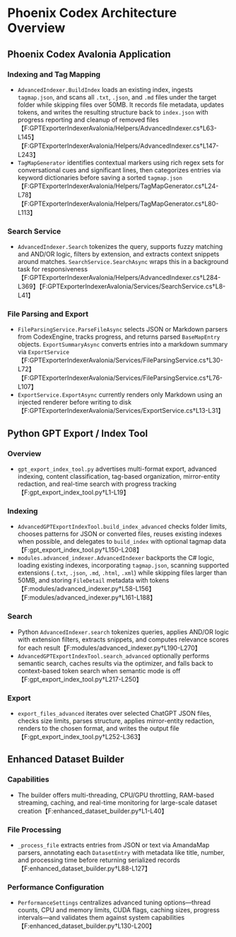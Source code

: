 # Phoenix Codex Architecture Overview

## Phoenix Codex Avalonia Application

### Indexing and Tag Mapping
- `AdvancedIndexer.BuildIndex` loads an existing index, ingests `tagmap.json`, and scans all `.txt`, `.json`, and `.md` files under the target folder while skipping files over 50MB. It records file metadata, updates tokens, and writes the resulting structure back to `index.json` with progress reporting and cleanup of removed files【F:GPTExporterIndexerAvalonia/Helpers/AdvancedIndexer.cs†L63-L145】【F:GPTExporterIndexerAvalonia/Helpers/AdvancedIndexer.cs†L147-L243】
- `TagMapGenerator` identifies contextual markers using rich regex sets for conversational cues and significant lines, then categorizes entries via keyword dictionaries before saving a sorted `tagmap.json`【F:GPTExporterIndexerAvalonia/Helpers/TagMapGenerator.cs†L24-L78】【F:GPTExporterIndexerAvalonia/Helpers/TagMapGenerator.cs†L80-L113】

### Search Service
- `AdvancedIndexer.Search` tokenizes the query, supports fuzzy matching and AND/OR logic, filters by extension, and extracts context snippets around matches. `SearchService.SearchAsync` wraps this in a background task for responsiveness【F:GPTExporterIndexerAvalonia/Helpers/AdvancedIndexer.cs†L284-L369】【F:GPTExporterIndexerAvalonia/Services/SearchService.cs†L8-L41】

### File Parsing and Export
- `FileParsingService.ParseFileAsync` selects JSON or Markdown parsers from CodexEngine, tracks progress, and returns parsed `BaseMapEntry` objects. `ExportSummaryAsync` converts entries into a markdown summary via `ExportService`【F:GPTExporterIndexerAvalonia/Services/FileParsingService.cs†L30-L72】【F:GPTExporterIndexerAvalonia/Services/FileParsingService.cs†L76-L107】
- `ExportService.ExportAsync` currently renders only Markdown using an injected renderer before writing to disk【F:GPTExporterIndexerAvalonia/Services/ExportService.cs†L13-L31】

## Python GPT Export / Index Tool

### Overview
- `gpt_export_index_tool.py` advertises multi-format export, advanced indexing, content classification, tag-based organization, mirror-entity redaction, and real-time search with progress tracking【F:gpt_export_index_tool.py†L1-L19】

### Indexing
- `AdvancedGPTExportIndexTool.build_index_advanced` checks folder limits, chooses patterns for JSON or converted files, reuses existing indexes when possible, and delegates to `build_index` with optional tagmap data【F:gpt_export_index_tool.py†L150-L208】
- `modules.advanced_indexer.AdvancedIndexer` backports the C# logic, loading existing indexes, incorporating `tagmap.json`, scanning supported extensions (`.txt`, `.json`, `.md`, `.html`, `.xml`) while skipping files larger than 50MB, and storing `FileDetail` metadata with tokens【F:modules/advanced_indexer.py†L58-L156】【F:modules/advanced_indexer.py†L161-L188】

### Search
- Python `AdvancedIndexer.search` tokenizes queries, applies AND/OR logic with extension filters, extracts snippets, and computes relevance scores for each result【F:modules/advanced_indexer.py†L190-L270】
- `AdvancedGPTExportIndexTool.search_advanced` optionally performs semantic search, caches results via the optimizer, and falls back to context-based token search when semantic mode is off【F:gpt_export_index_tool.py†L217-L250】

### Export
- `export_files_advanced` iterates over selected ChatGPT JSON files, checks size limits, parses structure, applies mirror-entity redaction, renders to the chosen format, and writes the output file【F:gpt_export_index_tool.py†L252-L363】

## Enhanced Dataset Builder

### Capabilities
- The builder offers multi-threading, CPU/GPU throttling, RAM-based streaming, caching, and real-time monitoring for large-scale dataset creation【F:enhanced_dataset_builder.py†L1-L40】

### File Processing
- `_process_file` extracts entries from JSON or text via AmandaMap parsers, annotating each `DatasetEntry` with metadata like title, number, and processing time before returning serialized records【F:enhanced_dataset_builder.py†L88-L127】

### Performance Configuration
- `PerformanceSettings` centralizes advanced tuning options—thread counts, CPU and memory limits, CUDA flags, caching sizes, progress intervals—and validates them against system capabilities【F:enhanced_dataset_builder.py†L130-L200】


